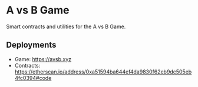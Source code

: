 # A vs B Game

Smart contracts and utilities for the A vs B Game.

## Deployments
* Game: https://avsb.xyz
* Contracts: https://etherscan.io/address/0xa51594ba644ef4da9830f62eb9dc505eb4fc0394#code
